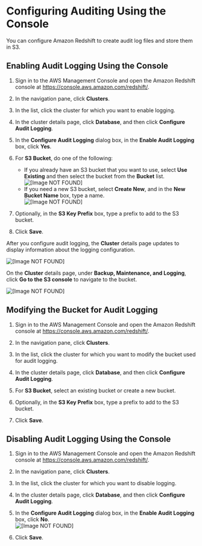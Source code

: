 # Configuring Auditing Using the Console<a name="db-auditing-console"></a>

You can configure Amazon Redshift to create audit log files and store them in S3\.

## Enabling Audit Logging Using the Console<a name="enable-auditing-logging-task"></a>

1. Sign in to the AWS Management Console and open the Amazon Redshift console at [https://console\.aws\.amazon\.com/redshift/](https://console.aws.amazon.com/redshift/)\.

1. In the navigation pane, click **Clusters**\.

1. In the list, click the cluster for which you want to enable logging\.

1. In the cluster details page, click **Database**, and then click **Configure Audit Logging**\.

1. In the **Configure Audit Logging** dialog box, in the **Enable Audit Logging** box, click **Yes**\.

1. For **S3 Bucket**, do one of the following:
   + If you already have an S3 bucket that you want to use, select **Use Existing** and then select the bucket from the **Bucket** list\.  
![\[Image NOT FOUND\]](http://docs.aws.amazon.com/redshift/latest/mgmt/images/cluster-audit-logging-existing.png)
   + If you need a new S3 bucket, select **Create New**, and in the **New Bucket Name** box, type a name\.  
![\[Image NOT FOUND\]](http://docs.aws.amazon.com/redshift/latest/mgmt/images/cluster-audit-logging-new.png)

1. Optionally, in the **S3 Key Prefix** box, type a prefix to add to the S3 bucket\.

1. Click **Save**\.

 After you configure audit logging, the **Cluster** details page updates to display information about the logging configuration\. 

![\[Image NOT FOUND\]](http://docs.aws.amazon.com/redshift/latest/mgmt/images/cluster-audit-logging-details.png)

 On the **Cluster** details page, under **Backup, Maintenance, and Logging**, click **Go to the S3 console** to navigate to the bucket\. 

![\[Image NOT FOUND\]](http://docs.aws.amazon.com/redshift/latest/mgmt/images/cluster-audit-logging-S3.png)

## Modifying the Bucket for Audit Logging<a name="modify-auditing-logging-task"></a>

1. Sign in to the AWS Management Console and open the Amazon Redshift console at [https://console\.aws\.amazon\.com/redshift/](https://console.aws.amazon.com/redshift/)\.

1. In the navigation pane, click **Clusters**\.

1. In the list, click the cluster for which you want to modify the bucket used for audit logging\.

1. In the cluster details page, click **Database**, and then click **Configure Audit Logging**\.

1. For **S3 Bucket**, select an existing bucket or create a new bucket\.

1. Optionally, in the **S3 Key Prefix** box, type a prefix to add to the S3 bucket\.

1. Click **Save**\.

## Disabling Audit Logging Using the Console<a name="disable-auditing-logging-task"></a>

1. Sign in to the AWS Management Console and open the Amazon Redshift console at [https://console\.aws\.amazon\.com/redshift/](https://console.aws.amazon.com/redshift/)\.

1. In the navigation pane, click **Clusters**\.

1. In the list, click the cluster for which you want to disable logging\.

1. In the cluster details page, click **Database**, and then click **Configure Audit Logging**\.

1. In the **Configure Audit Logging** dialog box, in the **Enable Audit Logging** box, click **No**\.  
![\[Image NOT FOUND\]](http://docs.aws.amazon.com/redshift/latest/mgmt/images/cluster-audit-logging-disable.png)

1. Click **Save**\.